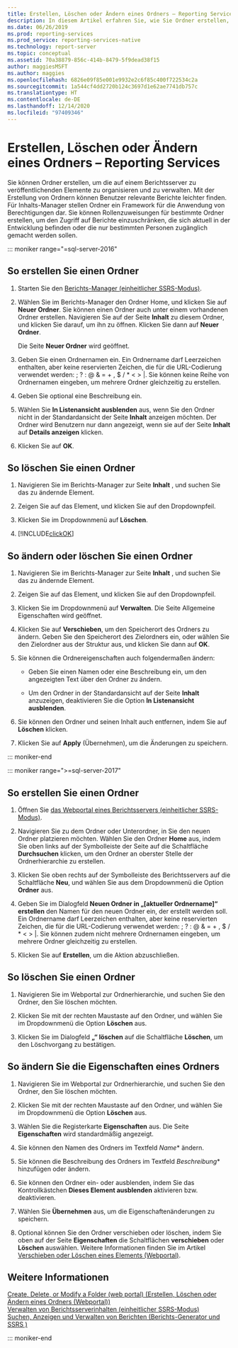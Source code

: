 ```yaml
---
title: Erstellen, Löschen oder Ändern eines Ordners – Reporting Services | Microsoft-Dokumentation
description: In diesem Artikel erfahren Sie, wie Sie Ordner erstellen, bearbeiten und löschen, damit Sie die Elemente, die Sie für einen Berichtsserver in den Reporting Services veröffentlichen, organisieren und verwalten können.
ms.date: 06/26/2019
ms.prod: reporting-services
ms.prod_service: reporting-services-native
ms.technology: report-server
ms.topic: conceptual
ms.assetid: 70a38879-856c-414b-8479-5f9dead38f15
author: maggiesMSFT
ms.author: maggies
ms.openlocfilehash: 6826e09f85e001e9932e2c6f85c400f722534c2a
ms.sourcegitcommit: 1a544cf4dd2720b124c3697d1e62ae7741db757c
ms.translationtype: HT
ms.contentlocale: de-DE
ms.lasthandoff: 12/14/2020
ms.locfileid: "97409346"
---
```

# <a name="create-delete-or-modify-a-folder---reporting-services"></a>Erstellen, Löschen oder Ändern eines Ordners – Reporting Services
  Sie können Ordner erstellen, um die auf einem Berichtsserver zu veröffentlichenden Elemente zu organisieren und zu verwalten. Mit der Erstellung von Ordnern können Benutzer relevante Berichte leichter finden. Für Inhalts-Manager stellen Ordner ein Framework für die Anwendung von Berechtigungen dar. Sie können Rollenzuweisungen für bestimmte Ordner erstellen, um den Zugriff auf Berichte einzuschränken, die sich aktuell in der Entwicklung befinden oder die nur bestimmten Personen zugänglich gemacht werden sollen.  

::: moniker range="=sql-server-2016"

## <a name="to-create-a-folder"></a>So erstellen Sie einen Ordner  
  
1.  Starten Sie den [Berichts-Manager &#40;einheitlicher SSRS-Modus&#41;](../web-portal-ssrs-native-mode.md).  
  
2.  Wählen Sie im Berichts-Manager den Ordner Home, und klicken Sie auf **Neuer Ordner**. Sie können einen Ordner auch unter einem vorhandenen Ordner erstellen. Navigieren Sie auf der Seite **Inhalt** zu diesem Ordner, und klicken Sie darauf, um ihn zu öffnen. Klicken Sie dann auf **Neuer Ordner**.  
  
     Die Seite **Neuer Ordner** wird geöffnet.  
  
3.  Geben Sie einen Ordnernamen ein. Ein Ordnername darf Leerzeichen enthalten, aber keine reservierten Zeichen, die für die URL-Codierung verwendet werden: \; \? \: \@ \& \= \+ \, \$ \/ \* \< \> \|. Sie können keine Reihe von Ordnernamen eingeben, um mehrere Ordner gleichzeitig zu erstellen.  
  
4.  Geben Sie optional eine Beschreibung ein.  
  
5.  Wählen Sie **In Listenansicht ausblenden** aus, wenn Sie den Ordner nicht in der Standardansicht der Seite **Inhalt** anzeigen möchten. Der Ordner wird Benutzern nur dann angezeigt, wenn sie auf der Seite **Inhalt** auf **Details anzeigen** klicken.  
  
6.  Klicken Sie auf **OK**.  
  
## <a name="to-delete-a-folder"></a>So löschen Sie einen Ordner  
  
1.  Navigieren Sie im Berichts-Manager zur Seite **Inhalt** , und suchen Sie das zu ändernde Element.  
  
2.  Zeigen Sie auf das Element, und klicken Sie auf den Dropdownpfeil.  
  
3.  Klicken Sie im Dropdownmenü auf **Löschen**.  
  
4.  [!INCLUDE[clickOK](../../includes/clickok-md.md)]  
  
## <a name="to-modify-or-delete-a-folder"></a>So ändern oder löschen Sie einen Ordner  
  
1.  Navigieren Sie im Berichts-Manager zur Seite **Inhalt** , und suchen Sie das zu ändernde Element.  
  
2.  Zeigen Sie auf das Element, und klicken Sie auf den Dropdownpfeil.  
  
3.  Klicken Sie im Dropdownmenü auf **Verwalten**. Die Seite Allgemeine Eigenschaften wird geöffnet.  
  
4.  Klicken Sie auf **Verschieben**, um den Speicherort des Ordners zu ändern. Geben Sie den Speicherort des Zielordners ein, oder wählen Sie den Zielordner aus der Struktur aus, und klicken Sie dann auf **OK**.  
  
5.  Sie können die Ordnereigenschaften auch folgendermaßen ändern:  
  
    -   Geben Sie einen Namen oder eine Beschreibung ein, um den angezeigten Text über den Ordner zu ändern.  
  
    -   Um den Ordner in der Standardansicht auf der Seite **Inhalt** anzuzeigen, deaktivieren Sie die Option **In Listenansicht ausblenden**.  
  
6.  Sie können den Ordner und seinen Inhalt auch entfernen, indem Sie auf **Löschen** klicken.  
  
7.  Klicken Sie auf **Apply** (Übernehmen), um die Änderungen zu speichern.  

::: moniker-end

::: moniker range=">=sql-server-2017"
 
## <a name="to-create-a-folder"></a>So erstellen Sie einen Ordner  
  
1. Öffnen Sie [das Webportal eines Berichtsservers (einheitlicher SSRS-Modus)](../../reporting-services/web-portal-ssrs-native-mode.md).  
  
2. Navigieren Sie zu dem Ordner oder Unterordner, in Sie den neuen Ordner platzieren möchten. Wählen Sie den Ordner **Home** aus, indem Sie oben links auf der Symbolleiste der Seite auf die Schaltfläche **Durchsuchen** klicken, um den Ordner an oberster Stelle der Ordnerhierarchie zu erstellen.  
  
3. Klicken Sie oben rechts auf der Symbolleiste des Berichtsservers auf die Schaltfläche **Neu**, und wählen Sie aus dem Dropdownmenü die Option **Ordner** aus.  
  
4. Geben Sie im Dialogfeld **Neuen Ordner in „[aktueller Ordnername]“ erstellen** den Namen für den neuen Ordner ein, der erstellt werden soll. Ein Ordnername darf Leerzeichen enthalten, aber keine reservierten Zeichen, die für die URL-Codierung verwendet werden: \; \? \: \@ \& \= \+ \, \$ \/ \* \< \> \|. Sie können zudem nicht mehrere Ordnernamen eingeben, um mehrere Ordner gleichzeitig zu erstellen.  
  
5. Klicken Sie auf **Erstellen**, um die Aktion abzuschließen.  
  
## <a name="to-delete-a-folder"></a>So löschen Sie einen Ordner  
  
1. Navigieren Sie im Webportal zur Ordnerhierarchie, und suchen Sie den Ordner, den Sie löschen möchten.  
  
2. Klicken Sie mit der rechten Maustaste auf den Ordner, und wählen Sie im Dropdownmenü die Option **Löschen** aus.  
  
3. Klicken Sie im Dialogfeld **„<foldername>“ löschen** auf die Schaltfläche **Löschen**, um den Löschvorgang zu bestätigen.  
  
## <a name="to-modify-a-folders-properties"></a>So ändern Sie die Eigenschaften eines Ordners  
  
1. Navigieren Sie im Webportal zur Ordnerhierarchie, und suchen Sie den Ordner, den Sie löschen möchten.  
  
2. Klicken Sie mit der rechten Maustaste auf den Ordner, und wählen Sie im Dropdownmenü die Option **Löschen** aus.  
  
3. Wählen Sie die Registerkarte **Eigenschaften** aus. Die Seite **Eigenschaften** wird standardmäßig angezeigt.  
  
4. Sie können den Namen des Ordners im Textfeld *Name** ändern.  
  
5. Sie können die Beschreibung des Ordners im Textfeld *Beschreibung** hinzufügen oder ändern.  
  
6. Sie können den Ordner ein- oder ausblenden, indem Sie das Kontrollkästchen **Dieses Element ausblenden** aktivieren bzw. deaktivieren.  
  
7. Wählen Sie **Übernehmen** aus, um die Eigenschaftenänderungen zu speichern.  
  
8. Optional können Sie den Ordner verschieben oder löschen, indem Sie oben auf der Seite **Eigenschaften** die Schaltflächen **verschieben** oder **Löschen** auswählen. Weitere Informationen finden Sie im Artikel [Verschieben oder Löschen eines Elements (Webportal)](../../reporting-services/report-server/move-or-delete-an-item-report-manager.md).  
  
## <a name="see-also"></a>Weitere Informationen  
 [Create, Delete, or Modify a Folder (web portal) (Erstellen, Löschen oder Ändern eines Ordners (Webportal))](../../reporting-services/report-server/create-delete-or-modify-a-folder-web-portal.md)   
 [Verwalten von Berichtsserverinhalten (einheitlicher SSRS-Modus)](../../reporting-services/report-server/report-server-content-management-ssrs-native-mode.md)   
 [Suchen, Anzeigen und Verwalten von Berichten (Berichts-Generator und SSRS )](../../reporting-services/report-builder/finding-viewing-and-managing-reports-report-builder-and-ssrs.md)    
  
::: moniker-end